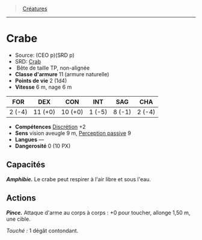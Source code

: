 ﻿---
!MonsterItem
Family: MonsterHD
Type: Bête
Size: TP
Alignment: non-alignée
ArmorClass: 11 (armure naturelle)
HitPoints: 2 (1d4)
Speed: 6 m, nage 6 m
Strength: ' 2 (-4)'
Dexterity: 11 (+0)
Constitution: 10 (+0)
Intelligence: ' 1 (-5)'
Wisdom: ' 8 (-1)'
Charisma: ' 2 (-4)'
Skills: '[Discrétion](hd_abilities_dexterity_discretion.md) +2'
Senses: vision aveugle 9 m, [Perception passive](hd_abilities_dexterity_perception_passive.md) 9
Languages: —
Challenge: 0 (10 PX)
Id: monsters_hd.md#crabe
ParentLink: monsters_hd.md#créatures
Name: Crabe
ParentName: Créatures
NameLevel: 1
AltName: '[Crab](srd_monsters_crab.md)'
Source: (CEO p)(SRD p)
Attributes:
  Name: Crabe
  Markdown: >+
    # <!--Name-->Crabe<!--/Name-->


    - Source: <!--Source-->(CEO p)(SRD p)<!--/Source-->

    - SRD: <!--AltName-->[Crab](srd_monsters_crab.md)<!--/AltName-->

    -  <!--Type-->Bête<!--/Type--> de taille <!--Size-->TP<!--/Size-->, <!--Alignment-->non-alignée<!--/Alignment-->

    - **Classe d'armure** <!--ArmorClass-->11 (armure naturelle)<!--/ArmorClass-->

    - **Points de vie** <!--HitPoints-->2 (1d4)<!--/HitPoints-->

    - **Vitesse** <!--Speed-->6 m, nage 6 m<!--/Speed-->


    |FOR|DEX|CON|INT|SAG|CHA|

    |---|---|---|---|---|---|

    |<!--Strength--> 2 (-4)<!--/Strength-->|<!--Dexterity-->11 (+0)<!--/Dexterity-->|<!--Constitution-->10 (+0)<!--/Constitution-->|<!--Intelligence--> 1 (-5)<!--/Intelligence-->|<!--Wisdom--> 8 (-1)<!--/Wisdom-->|<!--Charisma--> 2 (-4)<!--/Charisma-->|


    - **Compétences** <!--Skills-->[Discrétion](hd_abilities_dexterity_discretion.md) +2<!--/Skills-->

    - **Sens** <!--Senses-->vision aveugle 9 m, [Perception passive](hd_abilities_dexterity_perception_passive.md) 9<!--/Senses-->

    - **Langues** <!--Languages-->—<!--/Languages-->

    - **Dangerosité** <!--Challenge-->0 (10 PX)<!--/Challenge-->


    ## Capacités


    **_Amphibie._** Le crabe peut respirer à l'air libre et sous l'eau.


    ## Actions


    **_Pince._** Attaque d'arme au corps à corps : +0 pour toucher, allonge 1,50 m, une cible.


    _Touché :_ 1 dégât contondant.

  Source: (CEO p)(SRD p)
  AltName: '[Crab](srd_monsters_crab.md)'
  Type: Bête
  Size: TP
  Alignment: non-alignée
  ArmorClass: 11 (armure naturelle)
  HitPoints: 2 (1d4)
  Speed: 6 m, nage 6 m
  Strength: ' 2 (-4)'
  Dexterity: 11 (+0)
  Constitution: 10 (+0)
  Intelligence: ' 1 (-5)'
  Wisdom: ' 8 (-1)'
  Charisma: ' 2 (-4)'
  Skills: '[Discrétion](hd_abilities_dexterity_discretion.md) +2'
  Senses: vision aveugle 9 m, [Perception passive](hd_abilities_dexterity_perception_passive.md) 9
  Languages: —
  Challenge: 0 (10 PX)
AttributesDictionary: >+
  Name: Crabe

  Markdown: >+

    # <!--Name-->Crabe<!--/Name-->





    - Source: <!--Source-->(CEO p)(SRD p)<!--/Source-->



    - SRD: <!--AltName-->[Crab](srd_monsters_crab.md)<!--/AltName-->



    -  <!--Type-->Bête<!--/Type--> de taille <!--Size-->TP<!--/Size-->, <!--Alignment-->non-alignée<!--/Alignment-->



    - **Classe d'armure** <!--ArmorClass-->11 (armure naturelle)<!--/ArmorClass-->



    - **Points de vie** <!--HitPoints-->2 (1d4)<!--/HitPoints-->



    - **Vitesse** <!--Speed-->6 m, nage 6 m<!--/Speed-->





    |FOR|DEX|CON|INT|SAG|CHA|



    |---|---|---|---|---|---|



    |<!--Strength--> 2 (-4)<!--/Strength-->|<!--Dexterity-->11 (+0)<!--/Dexterity-->|<!--Constitution-->10 (+0)<!--/Constitution-->|<!--Intelligence--> 1 (-5)<!--/Intelligence-->|<!--Wisdom--> 8 (-1)<!--/Wisdom-->|<!--Charisma--> 2 (-4)<!--/Charisma-->|





    - **Compétences** <!--Skills-->[Discrétion](hd_abilities_dexterity_discretion.md) +2<!--/Skills-->



    - **Sens** <!--Senses-->vision aveugle 9 m, [Perception passive](hd_abilities_dexterity_perception_passive.md) 9<!--/Senses-->



    - **Langues** <!--Languages-->—<!--/Languages-->



    - **Dangerosité** <!--Challenge-->0 (10 PX)<!--/Challenge-->





    ## Capacités





    **_Amphibie._** Le crabe peut respirer à l'air libre et sous l'eau.





    ## Actions





    **_Pince._** Attaque d'arme au corps à corps : +0 pour toucher, allonge 1,50 m, une cible.





    _Touché :_ 1 dégât contondant.



  Source: (CEO p)(SRD p)

  AltName: '[Crab](srd_monsters_crab.md)'

  Type: Bête

  Size: TP

  Alignment: non-alignée

  ArmorClass: 11 (armure naturelle)

  HitPoints: 2 (1d4)

  Speed: 6 m, nage 6 m

  Strength: ' 2 (-4)'

  Dexterity: 11 (+0)

  Constitution: 10 (+0)

  Intelligence: ' 1 (-5)'

  Wisdom: ' 8 (-1)'

  Charisma: ' 2 (-4)'

  Skills: '[Discrétion](hd_abilities_dexterity_discretion.md) +2'

  Senses: vision aveugle 9 m, [Perception passive](hd_abilities_dexterity_perception_passive.md) 9

  Languages: —

  Challenge: 0 (10 PX)

---
> [Créatures](hd_monsters.md)

---

# Crabe

- Source: (CEO p)(SRD p)
- SRD: [Crab](srd_monsters_crab.md)
-  Bête de taille TP, non-alignée
- **Classe d'armure** 11 (armure naturelle)
- **Points de vie** 2 (1d4)
- **Vitesse** 6 m, nage 6 m

|FOR|DEX|CON|INT|SAG|CHA|
|---|---|---|---|---|---|
| 2 (-4)|11 (+0)|10 (+0)| 1 (-5)| 8 (-1)| 2 (-4)|

- **Compétences** [Discrétion](hd_abilities_dexterity_discretion.md) +2
- **Sens** vision aveugle 9 m, [Perception passive](hd_abilities_dexterity_perception_passive.md) 9
- **Langues** —
- **Dangerosité** 0 (10 PX)

## Capacités

**_Amphibie._** Le crabe peut respirer à l'air libre et sous l'eau.

## Actions

**_Pince._** Attaque d'arme au corps à corps : +0 pour toucher, allonge 1,50 m, une cible.

_Touché :_ 1 dégât contondant.

